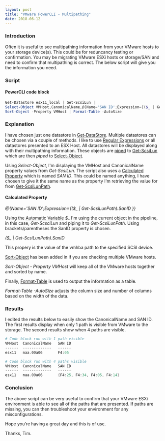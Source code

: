 ```yaml
---
layout: post
title: "VMware PowerCLI - Multipathing"
date: 2018-06-12
---
```

### Introduction

Often it is useful to see multipathing information from your VMware hosts to your storage device(s). This could be for reduncancy testing or confirmation. You may be migrating VMware ESXi hosts or storage/SAN and need to confirm that multipathing is correct. The below script will give you the information you need.

### Script
#### PowerCLI code block
```powershell
Get-Datastore esx11_local | Get-ScsiLun |
Select-Object VMHost,CanonicalName,@{Name='SAN ID';Expression={($_ | Get-ScsiLunPath).SanID }} |
Sort-Object -Property VMHost | Format-Table -AutoSize
```

### Explanation
I have chosen just one datastore in [Get-DataStore](https://code.vmware.com/docs/6702/cmdlet-reference#/doc/Get-Datastore.html). Multiple  datastores can be chosen via a couple of methods. I like to use [Regular Expressions](https://docs.microsoft.com/en-us/powershell/module/microsoft.powershell.core/about/about_regular_expressions?view=powershell-6) or all datastores presented to an ESX Host. All datastores will be displayed along with their multipathing information. These objects are [piped](https://docs.microsoft.com/en-us/powershell/module/microsoft.powershell.core/about/about_pipelines?view=powershell-6) to [Get-ScsiLun](https://code.vmware.com/docs/6702/cmdlet-reference#/doc/Get-ScsiLun.html) which are then *piped* to [Select-Object](https://docs.microsoft.com/en-us/powershell/module/microsoft.powershell.utility/select-object?view=powershell-6).

Using *Select-Object*, I'm displaying the VMHost and CanonicalName property values from *Get-ScsiLun*. The script also uses a [Calculated Property](https://docs.microsoft.com/en-us/powershell/module/microsoft.powershell.utility/select-object?view=powershell-6#examples) which is named *SAN ID*. This could be named anything, I have chosen to give it the same name as the property I'm retrieving the value for from [Get-ScsiLunPath](https://code.vmware.com/docs/6702/cmdlet-reference#/doc/Get-ScsiLunPath.html).

#### Calculated Property
*@{Name='SAN ID';Expression={($_ | Get-ScsiLunPath).SanID }}*

Using the [Automatic Variable](https://docs.microsoft.com/en-us/powershell/module/microsoft.powershell.core/about/about_automatic_variables?view=powershell-6) *$_* I'm using the current object in the pipeline, in this case, *Get-ScsciLun* and piping it to *Get-ScsiLunPath*. Using brackets/parentheses the SanID property is chosen.

*($_ | Get-ScsiLunPath).SanID*

This propery is the value of the vmhba path to the specified SCSI device.

[Sort-Object](https://docs.microsoft.com/en-us/powershell/module/microsoft.powershell.utility/sort-object?view=powershell-6) has been added in if you are checking multiple VMware hosts.

*Sort-Object - Property VMHost* will keep all of the VMware hosts together and sorted by name.

Finally, [Format-Table](https://docs.microsoft.com/en-us/powershell/module/microsoft.powershell.utility/format-table?view=powershell-6) is used to output the information as a table.

*Format-Table -AutoSize* adjusts the column size and number of columns based on the width of the data.


### Results
I edited the results below to easily show the CanonicalName and SAN ID. The first results display when only 1 path is visible from VMware to the storage. The second results show when 4 paths are visible.
```powershell
# Code block run with 1 path visible
VMHost  CanonicalName   SAN ID
------  -------------   ------
esx11   naa.00a06       F4:05

# Code block run with 4 paths visible
VMHost  CanonicalName   SAN ID
------  -------------   ------
esx11   naa.00a06       {F4:25, F4:34, F4:05, F4:14}
```

### Conclusion
The above script can be very useful to confirm that your VMware ESXi environment is able to see all of the paths that are presented. If  paths are missing, you can then troubleshoot your environment for any misconfigurations.

Hope you're having a great day and this is of use.

Thanks, Tim.
